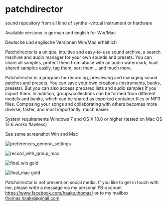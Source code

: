 # patchdirector
sound repository from all kind of synths -virtual instrument or hardware

Available versions in german and english for Win/Mac

Deutsche und englische Versionen Win/Mac erhältlich

Patchdirector is a unique, intuitive and easy-to-use sound archive, a search machine and audio manager for your own sounds and presets. 
You can share all samples, protect them from abuse with an audio watermark, load shared samples easily, tag them, sort them... and much more. 

Patchdirector is a program for recording, previewing and managing sound patches and presets. 
You can save your own creations (instruments, banks, presets). 
But you can also access prepared lists and audio samples if you import them.
In addition, groups/collections can be formed from different models and banks, which can be shared as exported container files or MP3 files.
Composing your songs and collaborating with others becomes more diverse, faster, and most importantly: much easier.

System requirements Windows 7 and OS X 10.8 or higher (tested on Mac OS 12.6 works flawless)

See some screenshot Win and Mac

![preferences_general_settings](https://github.com/notebynote/patchdirector/assets/22618863/ff8394f9-52da-4c81-b5f3-c4595d04bf61)

![record_with_group_mac](https://github.com/notebynote/patchdirector/assets/22618863/917e3fe4-c5f1-439a-acc9-425f4b242506)

![final_win gold](https://github.com/notebynote/patchdirector/assets/22618863/ecb95bb9-2d39-44a3-b2df-7cfd88dc4b05)

![final_mac gold](https://github.com/notebynote/patchdirector/assets/22618863/d275b3a1-58af-4944-8494-6f3448d71c0a)


Patchdirector is not present on social media.
If you like to get in touch with me, please write a message via my personal FB-account https://www.facebook.com/haake.thomas/
or to my mailbox thomas.haake@gmail.com
